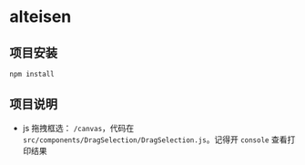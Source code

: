 # alteisen

## 项目安装

```shell
npm install
```

## 项目说明

- js 拖拽框选： `/canvas`，代码在 `src/components/DragSelection/DragSelection.js`。记得开 `console` 查看打印结果
